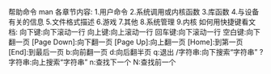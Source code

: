 
帮助命令
man
各章节内容: 1.用户命令
2.系统调用或内核函数 3.库函数 4.与设备有关的信息 5.文件格式描述 6.游戏
7.其他 8.系统管理 9.内核
如何用快捷键看文档: 向下键:向下滚动一行 向上键:向上滚动一行 回车键:向下滚动一行 空白键:向下翻一页
[Page Down]:向下翻一页 [Page Up]:向上翻一页 [Home]:到第一页 [End]:到最后一页 b:向前翻一页 d:向后翻半页
q:退出 /字符串:向下搜索“字符串” ?字符串:向上搜索“字符串” n:查找下一个 N:查找前一个
